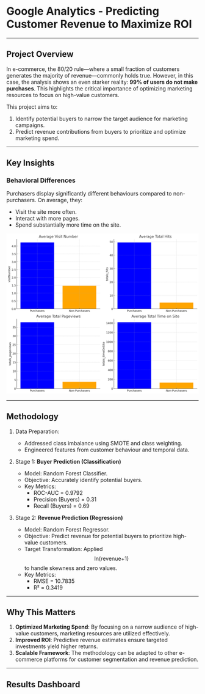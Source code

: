 # Google Analytics - Predicting Customer Revenue to Maximize ROI
---
## Project Overview
In e-commerce, the 80/20 rule—where a small fraction of customers generates the majority of revenue—commonly holds true. However, in this case, the analysis shows an even starker reality: **99% of users do not make purchases**. This highlights the critical importance of optimizing marketing resources to focus on high-value customers.

This project aims to:
1. Identify potential buyers to narrow the target audience for marketing campaigns.
2. Predict revenue contributions from buyers to prioritize and optimize marketing spend.

---

## Key Insights
### Behavioral Differences
Purchasers display significantly different behaviours compared to non-purchasers. On average, they: 
- Visit the site more often.
- Interact with more pages.
- Spend substantially more time on the site.

<img src="images/purcharsesVSnon-purcharsers.png" width="520">

---

## Methodology
1. Data Preparation:
     - Addressed class imbalance using SMOTE and class weighting.
     - Engineered features from customer behaviour and temporal data.

2. Stage 1: **Buyer Prediction (Classification)**
     - Model: Random Forest Classifier.
     - Objective: Accurately identify potential buyers.
     - Key Metrics:
         - ROC-AUC = 0.9792
         - Precision (Buyers) = 0.31
         - Recall (Buyers) = 0.69

3. Stage 2: **Revenue Prediction (Regression)**
    - Model: Random Forest Regressor.
    - Objective: Predict revenue for potential buyers to prioritize high-value customers.
    - Target Transformation: Applied $$\text{ln(revenue+1)}$$ to handle skewness and zero values.
    - Key Metrics:
         - RMSE = 10.7835
         - R² = 0.3419
--- 

## Why This Matters

1. **Optimized Marketing Spend**: By focusing on a narrow audience of high-value customers, marketing resources are utilized effectively.
2. **Improved ROI**: Predictive revenue estimates ensure targeted investments yield higher returns.
3. **Scalable Framework**: The methodology can be adapted to other e-commerce platforms for customer segmentation and revenue prediction.

--- 
## Results Dashboard

